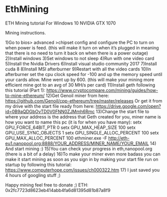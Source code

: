 # EthMining
ETH Mining tutorial For Windows 10 NVIDIA GTX 1070

Mining instructions.
 
1)Go to bios> advanced >chipset config and configure the PC to turn on when power is feed. (this will make it turn on when it’s plugged in meaning that there is no need to turn it back on when there is a power outage)
2)Install windows
3)Set windows to not sleep
4)Run with one video card
5)Install the Nvidia Drivers
6)Install visual studio community 2017
7)Install cuda 8
8)Install MSI afterburner
9)Restart with all the video cards
10)In afterburner set the cpu clock speed for -100 and up the memory speed until your cards allow. Mine went up by 600. (this will make your mining more efficient mine got to an avg of 30 MH/s per card)
11)Install geth following this tutorial (Part 1): https://www.cryptocompare.com/mining/guides/how-to-mine-ethereum/
12)Get Genoil miner from here: https://github.com/Genoil/cpp-ethereum/tree/master/releases Or get it from my drive with the start file ready from here: https://drive.google.com/open?id=0B9aQDGbOvTD0V0FNN0ZJMmh6Rmc
13)Change the start file to where your address is the address that Geth created for you, miner name is how you want to name this pc (it is for when you have many):
setx GPU_FORCE_64BIT_PTR 0
setx GPU_MAX_HEAP_SIZE 100
setx GPU_USE_SYNC_OBJECTS 1
setx GPU_SINGLE_ALLOC_PERCENT 100
setx GPU_MAX_ALLOC_PERCENT 100
ethminer.exe -F http://eth-eu1.nanopool.org:8888/YOUR_ADDRESS/MINER_NAME/YOUR_EMAIL
14) And start mining :)
15)You can check your progress in eth,nanopool.org (there is a bit of a delay)
16)To make your miner even more badass you can make it start mining as soon as you sign in by making your start file run on startup by following this tutorial: https://www.computerhope.com/issues/ch000322.htm
17) I just saved you 4 hours of googling stuff ;)
 
Happy mining feel free to donate ;)
ETH: 0x2fc7723d8623eb414abb4fa6d81395d81b87a8f9

